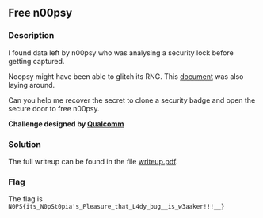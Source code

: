 ## Free n00psy 

### Description

I found data left by n00psy who was analysing a security lock before getting captured.  

Noopsy might have been able to glitch its RNG.
This [document](https://web.archive.org/web/20250505090133/https://nvlpubs.nist.gov/nistpubs/SpecialPublications/NIST.SP.800-186.pdf) was also laying around.   

Can you help me recover the secret to clone a security badge and open the secure door to free n00psy.

**Challenge designed by [Qualcomm](https://www.qualcomm.com/)**


### Solution

The full writeup can be found in the file [writeup.pdf](writeup.pdf).


### Flag

The flag is `N0PS{its_N0pSt0pia's_Pleasure_that_L4dy_bug__is_w3aaker!!!__}`